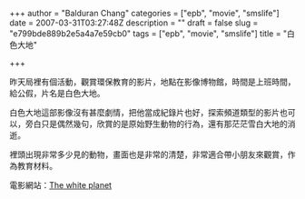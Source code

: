 +++
author = "Balduran Chang"
categories = ["epb", "movie", "smslife"]
date = 2007-03-31T03:27:48Z
description = ""
draft = false
slug = "e799bde889b2e5a4a7e59cb0"
tags = ["epb", "movie", "smslife"]
title = "白色大地"

+++


昨天局裡有個活動，觀賞環保教育的影片，地點在影像博物館，時間是上班時間，給公假，片名是白色大地。

白色大地這部影像沒有甚麼劇情，把他當成紀錄片也好，探索頻道類型的影片也可以，旁白只是偶然幾句，欣賞的是原始野生動物的行為，還有那茫茫雪白大地的消逝。

裡頭出現非常多少見的動物，畫面也是非常的清楚，非常適合帶小朋友來觀賞，作為教育材料。

電影網站：[The white planet](http://www.whiteplanet.com.tw/ "The white planet �զ�j�a")

